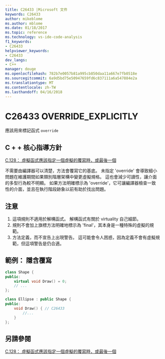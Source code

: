 ```yaml
---
title: C26433 |Microsoft 文件
keywords: C26433
author: mikeblome
ms.author: mblome
ms.date: 01/18/2017
ms.topic: reference
ms.technology: vs-ide-code-analysis
f1_keywords:
- C26433
helpviewer_keywords:
- C26433
dev_langs:
- C++
manager: douge
ms.openlocfilehash: 782b7e0057b81a995cb850daa11a667e7fb0518e
ms.sourcegitcommit: 6a9d5bd75e50947659fd6c837111a6a547884e2a
ms.translationtype: MT
ms.contentlocale: zh-TW
ms.lasthandoff: 04/16/2018
---
```

# <a name="c26433-overrideexplicitly"></a>C26433 OVERRIDE_EXPLICITLY 

應該用來標記函式 `override`

## <a name="c-core-guidelines"></a>C + + 核心指導方針

[C.128： 虛擬函式應該指定一個虛擬的覆寫時，或最後一個](https://github.com/isocpp/CppCoreGuidelines/blob/master/CppCoreGuidelines.md)

不需要由編譯器可以清楚，方法會覆寫它的基底。 未指定 'override' 會導致細小問題在維護期間如果類別階層架構中變更虛擬規格。 這也會減少可讀性，讓介面的多型行為較不明顯。 如果方法明確標示為 'override'，它可讓編譯器檢查一致性的介面，並且在執行階段跡象以前有助於找出問題。

## <a name="notes"></a>注意

1. 這項規則不適用於解構函式。 解構函式有關於 virtuality 自己細節。
1. 規則不會加上旗標方法明確地標示為 'final'，其本身是一種特殊的虛擬的規範。
1. 方法定義，而不宣告上出現警告。 這可能會令人困惑，因為定義不會有虛擬規範，但這項警告是仍合適。

## <a name="example--implicit-overriding"></a>範例： 隱含覆寫

```cpp
class Shape {
public:
    virtual void Draw() = 0;
    // ...
};

class Ellipse : public Shape {
public:
    void Draw() { // C26433
        //...
    }
};
```

## <a name="see-also"></a>另請參閱

[C.128： 虛擬函式應該指定一個虛擬的覆寫時，或最後一個](https://github.com/isocpp/CppCoreGuidelines/blob/master/CppCoreGuidelines.md)
